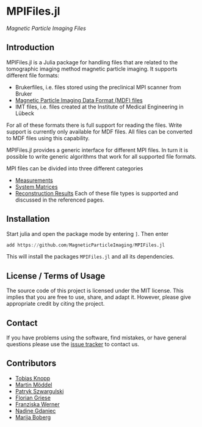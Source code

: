 # MPIFiles.jl

*Magnetic Particle Imaging Files*

## Introduction

MPIFiles.jl is a Julia package for handling files that are related to the tomographic imaging method magnetic particle imaging. It supports different file formats:
* Brukerfiles, i.e. files stored using the preclinical MPI scanner from Bruker
* [Magnetic Particle Imaging Data Format (MDF) files ](https://github.com/MagneticParticleImaging/MDF)
* IMT files, i.e. files created at the Institute of Medical Engineering in Lübeck

For all of these formats there is full support for reading the files. Write support is currently
only available for MDF files. All files can be converted to MDF files using this capability.

MPIFiles.jl provides a generic interface for different MPI files. In turn it is possible
to write generic algorithms that work for all supported file formats.

MPI files can be divided into three different categories
* [Measurements](@ref)
* [System Matrices](@ref)
* [Reconstruction Results](@ref)
Each of these file types is supported and discussed in the referenced pages. 


## Installation

Start julia and open the package mode by entering `]`. Then enter
```julia
add https://github.com/MagneticParticleImaging/MPIFiles.jl
```
This will install the packages `MPIFiles.jl` and all its dependencies.

## License / Terms of Usage

The source code of this project is licensed under the MIT license. This implies that
you are free to use, share, and adapt it. However, please give appropriate credit by citing the project.

## Contact

If you have problems using the software, find mistakes, or have general questions please use
the [issue tracker](https://github.com/MagneticParticleImaging/MPIFiles.jl/issues) to contact us.

## Contributors

* [Tobias Knopp](https://www.tuhh.de/ibi/people/tobias-knopp-head-of-institute.html)
* [Martin Möddel](https://www.tuhh.de/ibi/people/martin-moeddel.html)
* [Patryk Szwargulski](https://www.tuhh.de/ibi/people/patryk-szwargulski.html)
* [Florian Griese](https://www.tuhh.de/ibi/people/florian-griese.html)
* [Franziska Werner](https://www.tuhh.de/ibi/people/franziska-werner.html)
* [Nadine Gdaniec](https://www.tuhh.de/ibi/people/nadine-gdaniec.html)
* [Marija Boberg](https://www.tuhh.de/ibi/people/marija-boberg.html)
